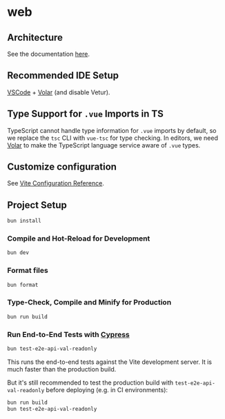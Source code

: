 # web

## Architecture

See the documentation [here](./docs/architecture.md).

## Recommended IDE Setup

[VSCode](https://code.visualstudio.com/) + [Volar](https://marketplace.visualstudio.com/items?itemName=Vue.volar) (and disable Vetur).

## Type Support for `.vue` Imports in TS

TypeScript cannot handle type information for `.vue` imports by default, so we replace the `tsc` CLI with `vue-tsc` for type checking. In editors, we need [Volar](https://marketplace.visualstudio.com/items?itemName=Vue.volar) to make the TypeScript language service aware of `.vue` types.

## Customize configuration

See [Vite Configuration Reference](https://vitejs.dev/config/).

## Project Setup

```sh
bun install
```

### Compile and Hot-Reload for Development

```sh
bun dev
```

### Format files

```sh
bun format
```

### Type-Check, Compile and Minify for Production

```sh
bun run build
```

<!-- ### Run Unit Tests with [Vitest](https://vitest.dev/)

```sh
bun test-unit
``` -->

### Run End-to-End Tests with [Cypress](https://www.cypress.io/)

```sh
bun test-e2e-api-val-readonly
```

This runs the end-to-end tests against the Vite development server.
It is much faster than the production build.

But it's still recommended to test the production build with `test-e2e-api-val-readonly` before deploying (e.g. in CI environments):

```sh
bun run build
bun test-e2e-api-val-readonly
```
